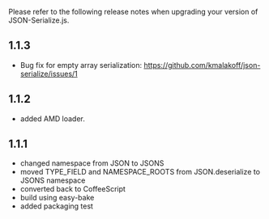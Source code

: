 Please refer to the following release notes when upgrading your version of JSON-Serialize.js.

## 1.1.3

* Bug fix for empty array serialization: https://github.com/kmalakoff/json-serialize/issues/1

## 1.1.2

* added AMD loader.

## 1.1.1

* changed namespace from JSON to JSONS
* moved TYPE_FIELD and NAMESPACE_ROOTS from JSON.deserialize to JSONS namespace
* converted back to CoffeeScript
* build using easy-bake
* added packaging test